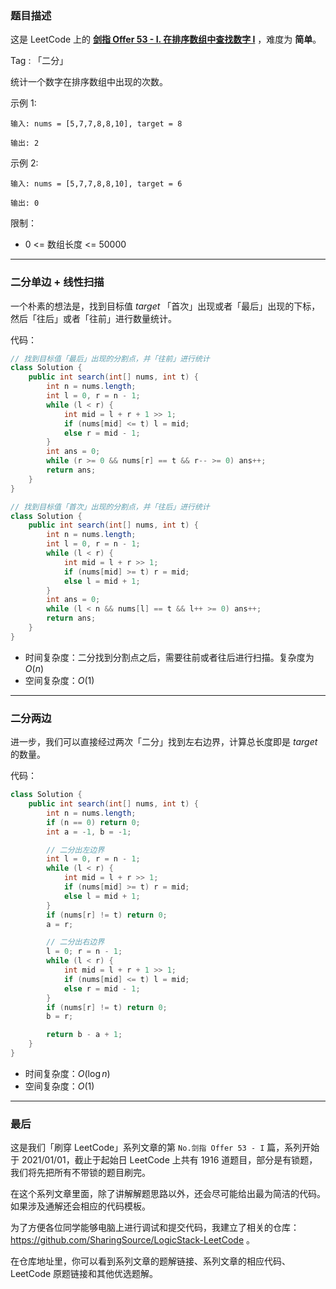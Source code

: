 ### 题目描述

这是 LeetCode 上的 **[剑指 Offer 53 - I. 在排序数组中查找数字 I](https://leetcode-cn.com/problems/zai-pai-xu-shu-zu-zhong-cha-zhao-shu-zi-lcof/solution/gong-shui-san-xie-liang-chong-er-fen-ton-3epx/)** ，难度为 **简单**。

Tag : 「二分」



统计一个数字在排序数组中出现的次数。

示例 1:
```
输入: nums = [5,7,7,8,8,10], target = 8

输出: 2
```
示例 2:
```
输入: nums = [5,7,7,8,8,10], target = 6

输出: 0
```

限制：
* 0 <= 数组长度 <= 50000

---

### 二分单边 + 线性扫描

一个朴素的想法是，找到目标值 $target$ 「首次」出现或者「最后」出现的下标，然后「往后」或者「往前」进行数量统计。

代码：
```java
// 找到目标值「最后」出现的分割点，并「往前」进行统计
class Solution {
    public int search(int[] nums, int t) {
        int n = nums.length;
        int l = 0, r = n - 1;
        while (l < r) {
            int mid = l + r + 1 >> 1;
            if (nums[mid] <= t) l = mid;
            else r = mid - 1;
        }
        int ans = 0;
        while (r >= 0 && nums[r] == t && r-- >= 0) ans++;
        return ans;
    }
}
```
```java
// 找到目标值「首次」出现的分割点，并「往后」进行统计
class Solution {
    public int search(int[] nums, int t) {
        int n = nums.length;
        int l = 0, r = n - 1;
        while (l < r) {
            int mid = l + r >> 1;
            if (nums[mid] >= t) r = mid;
            else l = mid + 1;
        }
        int ans = 0;
        while (l < n && nums[l] == t && l++ >= 0) ans++;
        return ans;
    }
}
```
* 时间复杂度：二分找到分割点之后，需要往前或者往后进行扫描。复杂度为 $O(n)$
* 空间复杂度：$O(1)$

---

### 二分两边

进一步，我们可以直接经过两次「二分」找到左右边界，计算总长度即是 $target$ 的数量。

代码：
```java
class Solution {
    public int search(int[] nums, int t) {
        int n = nums.length;
        if (n == 0) return 0;
        int a = -1, b = -1;

        // 二分出左边界
        int l = 0, r = n - 1;
        while (l < r) {
            int mid = l + r >> 1;
            if (nums[mid] >= t) r = mid;
            else l = mid + 1;
        }
        if (nums[r] != t) return 0;
        a = r;

        // 二分出右边界
        l = 0; r = n - 1;
        while (l < r) {
            int mid = l + r + 1 >> 1;
            if (nums[mid] <= t) l = mid;
            else r = mid - 1;
        }
        if (nums[r] != t) return 0;
        b = r;

        return b - a + 1;
    }
}
```
* 时间复杂度：$O(\log{n})$
* 空间复杂度：$O(1)$

---

### 最后

这是我们「刷穿 LeetCode」系列文章的第 `No.剑指 Offer 53 - I` 篇，系列开始于 2021/01/01，截止于起始日 LeetCode 上共有 1916 道题目，部分是有锁题，我们将先把所有不带锁的题目刷完。

在这个系列文章里面，除了讲解解题思路以外，还会尽可能给出最为简洁的代码。如果涉及通解还会相应的代码模板。

为了方便各位同学能够电脑上进行调试和提交代码，我建立了相关的仓库：https://github.com/SharingSource/LogicStack-LeetCode 。

在仓库地址里，你可以看到系列文章的题解链接、系列文章的相应代码、LeetCode 原题链接和其他优选题解。

